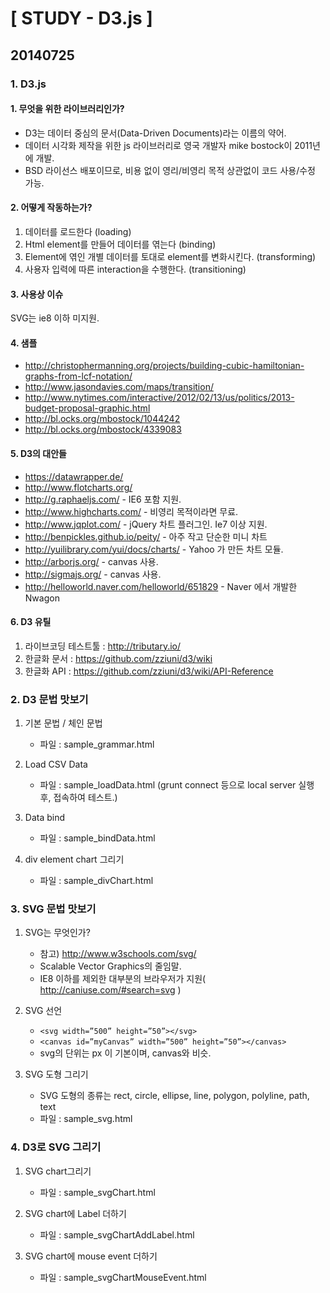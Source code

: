 # [ STUDY - D3.js ]

## 20140725

### 1. D3.js
#### 1. 무엇을 위한 라이브러리인가?
- D3는 데이터 중심의 문서(Data-Driven Documents)라는 이름의 약어.
- 데이터 시각화 제작을 위한 js 라이브러리로 영국 개발자 mike bostock이 2011년에 개발. 
- BSD 라이선스 배포이므로, 비용 없이 영리/비영리 목적 상관없이 코드 사용/수정 가능.

#### 2. 어떻게 작동하는가?
1. 데이터를 로드한다 (loading)
2. Html element를 만들어 데이터를 엮는다 (binding)
3. Element에 엮인 개별 데이터를 토대로 element를 변화시킨다. (transforming)
4. 사용자 입력에 따른 interaction을 수행한다. (transitioning)

#### 3. 사용상 이슈
SVG는 ie8 이하 미지원.

#### 4. 샘플
- <http://christophermanning.org/projects/building-cubic-hamiltonian-graphs-from-lcf-notation/>
- <http://www.jasondavies.com/maps/transition/>
- <http://www.nytimes.com/interactive/2012/02/13/us/politics/2013-budget-proposal-graphic.html>
- <http://bl.ocks.org/mbostock/1044242>
- <http://bl.ocks.org/mbostock/4339083>

#### 5. D3의 대안들
- <https://datawrapper.de/>
- <http://www.flotcharts.org/>
- <http://g.raphaeljs.com/> - IE6 포함 지원.
- <http://www.highcharts.com/> - 비영리 목적이라면 무료. 
- <http://www.jqplot.com/> - jQuery 차트 플러그인. Ie7 이상 지원.
- <http://benpickles.github.io/peity/> - 아주 작고 단순한 미니 차트
- <http://yuilibrary.com/yui/docs/charts/> - Yahoo 가 만든 차트 모듈.
- <http://arborjs.org/> - canvas 사용.
- <http://sigmajs.org/> - canvas 사용.
- <http://helloworld.naver.com/helloworld/651829> - Naver 에서 개발한 Nwagon

#### 6. D3 유틸
1. 라이브코딩 테스트툴 : <http://tributary.io/> 
2. 한글화 문서 : <https://github.com/zziuni/d3/wiki>
3. 한글화 API : <https://github.com/zziuni/d3/wiki/API-Reference>


### 2. D3 문법 맛보기
1. 기본 문법 / 체인 문법
	* 파일 : sample_grammar.html

2. Load CSV Data 
	* 파일 : sample_loadData.html (grunt connect 등으로 local server 실행 후, 접속하여 테스트.)

3. Data bind 
	* 파일 : sample_bindData.html

4. div element chart 그리기
	* 파일 : sample_divChart.html


### 3. SVG 문법 맛보기
1. SVG는 무엇인가?
	* 참고) <http://www.w3schools.com/svg/> 
	* Scalable Vector Graphics의 줄임말.
	* IE8 이하를 제외한 대부분의 브라우저가 지원( <http://caniuse.com/#search=svg> )

2. SVG 선언
	* `<svg width=”500” height=”50”></svg>`
	* `<canvas id=”myCanvas” width=”500” height=”50”></canvas>`
	* svg의 단위는 px 이 기본이며, canvas와 비슷.

3. SVG 도형 그리기
	* SVG 도형의 종류는 rect, circle, ellipse, line, polygon, polyline, path, text 
	* 파일 : sample_svg.html


### 4. D3로 SVG 그리기
1. SVG chart그리기
	* 파일 : sample_svgChart.html

2. SVG chart에 Label 더하기
	* 파일 : sample_svgChartAddLabel.html

3. SVG chart에 mouse event 더하기
	* 파일 : sample_svgChartMouseEvent.html